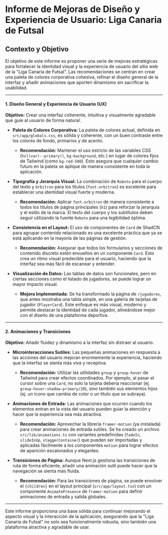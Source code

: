 # Informe de Mejoras de Diseño y Experiencia de Usuario: Liga Canaria de Futsal

## Contexto y Objetivo

El objetivo de este informe es proponer una serie de mejoras estratégicas para fortalecer la identidad visual y la experiencia de usuario del sitio web de la "Liga Canaria de Futsal". Las recomendaciones se centran en crear una paleta de colores corporativa cohesiva, refinar el diseño general de la interfaz y añadir animaciones que aporten dinamismo sin sacrificar la usabilidad.

---

#### 1. Diseño General y Experiencia de Usuario (UX)

**Objetivo:** Crear una interfaz coherente, intuitiva y visualmente agradable que guíe al usuario de forma natural.

*   **Paleta de Colores Corporativa:** La paleta de colores actual, definida en `src/app/globals.css`, es sólida y coherente, con un buen contraste entre los colores de fondo, primarios y de acento.
    *   **Recomendación:** Mantener el uso estricto de las variables CSS (`hsl(var(--primary))`, `bg-background`, etc.) en lugar de colores fijos de Tailwind (como `bg-red-500`). Esto asegura que cualquier cambio futuro en la paleta se aplique de manera consistente en toda la aplicación.

*   **Tipografía y Jerarquía Visual:** La combinación de `Roboto` para el cuerpo del texto y `Orbitron` para los títulos (`font-orbitron`) es excelente para establecer una identidad visual fuerte y moderna.
    *   **Recomendación:** Aplicar `font-orbitron` de manera consistente a todos los títulos de página principales (`h1`) para reforzar la jerarquía y el estilo de la marca. El texto del cuerpo y los subtítulos deben seguir utilizando la fuente `Roboto` para una legibilidad óptima.

*   **Consistencia en el Layout:** El uso de componentes de `Card` de ShadCN para agrupar contenido relacionado es una excelente práctica que ya se está aplicando en la mayoría de las páginas de gestión.
    *   **Recomendación:** Asegurar que todos los formularios y secciones de contenido discreto estén envueltos en un componente `Card`. Esto crea un ritmo visual predecible para el usuario, haciendo que la interfaz sea más fácil de escanear y entender.

*   **Visualización de Datos:** Las tablas de datos son funcionales, pero en ciertas secciones como el listado de jugadores, se puede lograr un mayor impacto visual.
    *   **Mejora Implementada:** Se ha transformado la página de `/jugadores`, que antes mostraba una tabla simple, en una galería de tarjetas de jugador (`PlayerCard`). Este enfoque es más visual, moderno y permite destacar la identidad de cada jugador, alineándose mejor con el diseño de una plataforma deportiva.

---

#### 2. Animaciones y Transiciones

**Objetivo:** Añadir fluidez y dinamismo a la interfaz sin distraer al usuario.

*   **Microinteracciones Sutiles:** Las pequeñas animaciones en respuesta a las acciones del usuario mejoran enormemente la experiencia, haciendo que la interfaz se sienta más viva y receptiva.
    *   **Recomendación:** Utilizar las utilidades `group` y `group-hover` de Tailwind para crear efectos coordinados. Por ejemplo, al pasar el cursor sobre una `Card`, no solo la tarjeta debería reaccionar (ej. `group-hover:shadow-primary/20`), sino también sus elementos hijos (ej. un icono que cambia de color o un título que se subraya).

*   **Animaciones de Entrada:** Las animaciones que ocurren cuando los elementos entran en la vista del usuario pueden guiar la atención y hacer que la experiencia sea más atractiva.
    *   **Recomendación:** Aprovechar la librería `framer-motion` (ya instalada) para crear animaciones de entrada sutiles. Se ha creado un archivo `src/lib/animations.ts` con variantes predefinidas (`fadeIn`, `slideInUp`, `staggerContainer`) que pueden ser importadas y aplicadas fácilmente a los componentes `motion` para lograr efectos de aparición escalonados y elegantes.

*   **Transiciones de Página:** Aunque Next.js gestiona las transiciones de ruta de forma eficiente, añadir una animación sutil puede hacer que la navegación se sienta más fluida.
    *   **Recomendación:** Para las transiciones de página, se puede envolver el `{children}` en el layout principal (`src/app/layout.tsx`) con un componente `AnimatePresence` de `framer-motion` para definir animaciones de entrada y salida globales.

---

Este informe proporciona una base sólida para continuar mejorando el aspecto visual y la interacción de la aplicación, asegurando que la "Liga Canaria de Futsal" no solo sea funcionalmente robusta, sino también una plataforma atractiva y agradable de usar.
